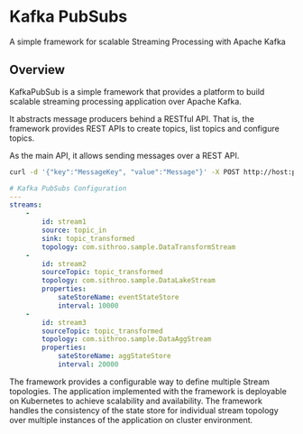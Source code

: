 # Kafka PubSubs
A simple framework for scalable Streaming Processing with Apache  Kafka

## Overview

KafkaPubSub is a simple framework that provides a platform to build scalable streaming processing application over Apache Kafka.

It abstracts message producers behind a RESTful API. That is, the framework provides REST APIs to create topics, list topics and configure topics. 

As the main API, it allows sending messages over a REST API. 
```sh
curl -d '{"key":"MessageKey", "value":"Message"}' -X POST http://host:port/v1/{topic_name}
```

```yaml
# Kafka PubSubs Configuration
---
streams:
    - 
        id: stream1
        source: topic_in  
        sink: topic_transformed 
        topology: com.sithroo.sample.DataTransformStream 
    - 
        id: stream2
        sourceTopic: topic_transformed
        topology: com.sithroo.sample.DataLakeStream
        properties:
            sateStoreName: eventStateStore
            interval: 10000
    - 
        id: stream3
        sourceTopic: topic_transformed
        topology: com.sithroo.sample.DataAggStream
        properties:
            sateStoreName: aggStateStore
            interval: 20000
```  

The framework provides a configurable way to define multiple Stream topologies. The application implemented with the framework is deployable on Kubernetes to achieve scalability and availability. The framework handles the consistency of the state store for individual stream topology over multiple instances of the application on cluster environment.
